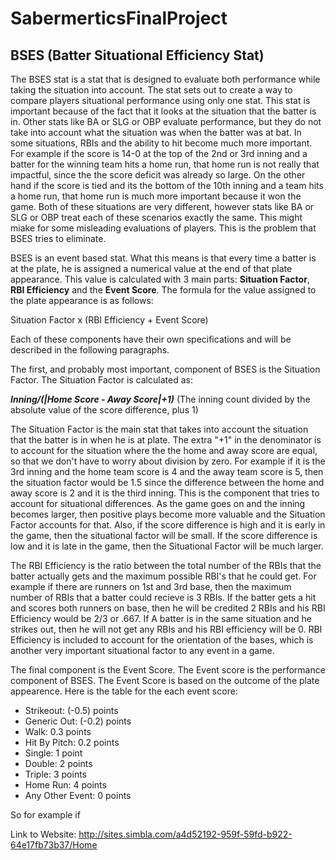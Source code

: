 # SabermerticsFinalProject

## BSES (Batter Situational Efficiency Stat)
The BSES stat is a stat that is designed to evaluate both performance while taking the situation into account. The stat sets out to create a way to compare players situational performance using only one stat. This stat is important because of the fact that it looks at the situation that the batter is in. Other stats like BA or SLG or OBP evaluate performance, but they do not take into account what the situation was when the batter was at bat. In some situations, RBIs and the ability to hit become much more important. For example if the score is 14-0 at the top of the 2nd or 3rd inning and a batter for the winning team hits a home run, that home run is not really that impactful, since the the score deficit was already so large. On the other hand if the score is tied and its the bottom of the 10th inning and a team hits a home run, that home run is much more important because it won the game. Both of these situations are very different, however stats like BA or SLG or OBP treat each of these scenarios exactly the same. This might miake for some misleading evaluations of players. This is the problem that BSES tries to eliminate. 
  
BSES is an event based stat. What this means is that every time a batter is at the plate, he is assigned a numerical value at the end of that plate appearance. This value is calculated with 3 main parts: **Situation Factor**, **RBI Efficiency** and the **Event Score**. The formula for the value assigned to the plate appearance is as follows:

Situation Factor x (RBI Efficiency + Event Score)

Each of these components have their own specifications and will be described in the following paragraphs.

The first, and probably most important, component of BSES is the Situation Factor. The Situation Factor is calculated as:

**_Inning/(|Home Score - Away Score|+1)_**  (The inning count divided by the absolute value of the score difference, plus 1)

The Situation Factor is the main stat that takes into account the situation that the batter is in when he is at plate. The extra "+1" in the denominator is to account for the situation where the the home and away score are equal, so that we don't have to worry about division by zero. For example if it is the 3rd inning and the home team score is 4 and the away team score is 5, then the situation factor would be 1.5 since the difference between the home and away score is 2 and it is the third inning. This is the component that tries to account for situational differences. As the game goes on and the inning becomes larger, then positive plays become more valuable and the Situation Factor accounts for that. Also, if the score difference is high and it is early in the game, then the situational factor will be small. If the score difference is low and it is late in the game, then the Situational Factor will be much larger. 

The RBI Efficiency is the ratio between the total number of the RBIs that the batter actually gets and the maximum possible RBI's that he could get. For example if there are runners on 1st and 3rd base, then the maximum number of RBIs that a batter could recieve is 3 RBIs. If the batter gets a hit and scores both runners on base, then he will be credited 2 RBIs and his RBI Efficiency would be 2/3 or .667. If A batter is in the same situation and he strikes out, then he will not get any RBIs and his RBI efficiency will be 0. RBI Efficiency is included to account for the orientation of the bases, which is another very important situational factor to any event in a game. 

The final component is the Event Score. The Event score is the performance component of BSES. The Event Score is based on the outcome of the plate appearence. Here is the table for the each event score:

- Strikeout: (-0.5) points
- Generic Out: (-0.2) points
- Walk: 0.3 points
- Hit By Pitch: 0.2 points
- Single: 1 point
- Double: 2 points
- Triple: 3 points
- Home Run: 4 points
- Any Other Event: 0 points 

So for example if



Link to Website: http://sites.simbla.com/a4d52192-959f-59fd-b922-64e17fb73b37/Home


